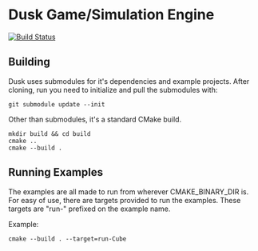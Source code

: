 # Dusk Game/Simulation Engine

[![Build Status](https://travis-ci.org/WhoBrokeTheBuild/Dusk.svg?branch=master)](https://travis-ci.org/WhoBrokeTheBuild/Dusk)

## Building

Dusk uses submodules for it's dependencies and example projects. After cloning,
run you need to initialize and pull the submodules with:

```
git submodule update --init
```

Other than submodules, it's a standard CMake build.

```
mkdir build && cd build
cmake ..
cmake --build .
```

## Running Examples

The examples are all made to run from wherever CMAKE_BINARY_DIR is. For easy of
use, there are targets provided to run the examples. These targets are "run-"
prefixed on the example name.

Example:
```
cmake --build . --target=run-Cube
```
